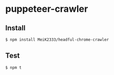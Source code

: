 # puppeteer-crawler

## Install

```bash
$ npm install MeiK2333/headful-chrome-crawler
```

## Test

```bash
$ npm t
```
